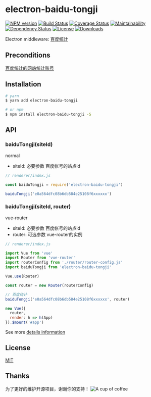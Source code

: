# electron-baidu-tongji

[![NPM version][npm-image]][npm-url]
[![Build Status][travis-image]][travis-url]
[![Coverage Status][coveralls-image]][coveralls-url]
[![Maintainability][codeclimate-image]][codeclimate-url]
[![Dependency Status][david-image]][david-url]
[![License][license-image]][license-url]
[![Downloads][downloads-image]][downloads-url]

Electron middleware: [百度统计](https://tongji.baidu.com/)

## Preconditions
  [百度统计的网站统计账号](https://tongji.baidu.com/web/homepage/index)

## Installation

``` bash
# yarn
$ yarn add electron-baidu-tongji

# or npm
$ npm install electron-baidu-tongji -S

```

## API

### baiduTongji(siteId)

normal
- siteId: 必要参数 百度帐号的站点id

``` javascript
// renderer/index.js

const baiduTongji = require('electron-baidu-tongji')

baiduTongji('e0a564dfc08b6db584e25108f6xxxxxx')

```

### baiduTongji(siteId, router)

vue-router
- siteId: 必要参数 百度帐号的站点id
- router: 可选参数 vue-router的实例

``` javascript
// renderer/index.js

import Vue from 'vue'
import Router from 'vue-router'
import routerConfig from './router/router-config.js'
import baiduTongji from 'electron-baidu-tongji'

Vue.use(Router)

const router = new Router(routerConfig)

// 百度统计
baiduTongji('e0a564dfc08b6db584e25108f6xxxxxx', router)

new Vue({
  router,
  render: h => h(App)
}).$mount('#app')

```

See more [details information](https://joehecn.github.io/electron-baidu-tongji/)

## License

  [MIT](https://github.com/joehecn/electron-baidu-tongji/blob/master/LICENSE)

## Thanks
  为了更好的维护开源项目，谢谢你的支持！
![A cup of coffee](https://raw.githubusercontent.com/joehecn/j/master/a_cup_of_coffee.JPG)

[npm-image]: https://img.shields.io/npm/v/electron-baidu-tongji.svg?style=flat-square
[npm-url]: https://npmjs.org/package/electron-baidu-tongji
[travis-image]: https://travis-ci.org/joehecn/electron-baidu-tongji.svg?branch=master
[travis-url]: https://travis-ci.org/joehecn/electron-baidu-tongji
[coveralls-image]: https://coveralls.io/repos/github/joehecn/electron-baidu-tongji/badge.svg?branch=master
[coveralls-url]: https://coveralls.io/github/joehecn/electron-baidu-tongji?branch=master
[codeclimate-image]: https://api.codeclimate.com/v1/badges/883cb85664346421241c/maintainability
[codeclimate-url]: https://codeclimate.com/github/joehecn/electron-baidu-tongji/maintainability
[david-image]: http://img.shields.io/david/joehecn/electron-baidu-tongji.svg?style=flat-square
[david-url]: https://david-dm.org/joehecn/electron-baidu-tongji
[license-image]: http://img.shields.io/npm/l/electron-baidu-tongji.svg?style=flat-square
[license-url]: https://github.com/joehecn/electron-baidu-tongji/blob/master/LICENSE
[downloads-image]: http://img.shields.io/npm/dm/electron-baidu-tongji.svg?style=flat-square
[downloads-url]: https://npmjs.org/package/electron-baidu-tongji